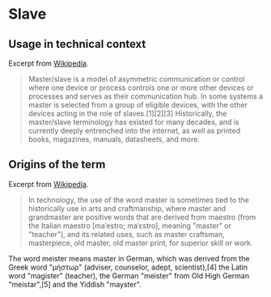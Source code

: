 # Slave

## Usage in technical context

Excerpt from [Wikipedia](https://en.wikipedia.org/wiki/Master/slave_(technology)).

> Master/slave is a model of asymmetric communication or control where one device or process controls one or more other devices or processes and serves as their communication hub. In some systems a master is selected from a group of eligible devices, with the other devices acting in the role of slaves.[1][2][3] Historically, the master/slave terminology has existed for many decades, and is currently deeply entrenched into the internet, as well as printed books, magazines, manuals, datasheets, and more.

## Origins of the term

Excerpt from [Wikipedia](https://en.wikipedia.org/wiki/Master/slave_(technology)).

> In technology, the use of the word master is sometimes tied to the historically use in arts and craftmanship, where master and grandmaster are positive words that are derived from maestro (from the Italian maestro [maˈestro; maˈɛstro], meaning "master" or "teacher"), and its related uses, such as master craftsman, masterpiece, old master, old master print, for superior skill or work.

The word meister means master in German, which was derived from the Greek word "μήστωρ" (adviser, counselor, adept, scientist),[4] the Latin word "magister" (teacher), the German "meister" from Old High German "meistar",[5] and the Yiddish "mayster".